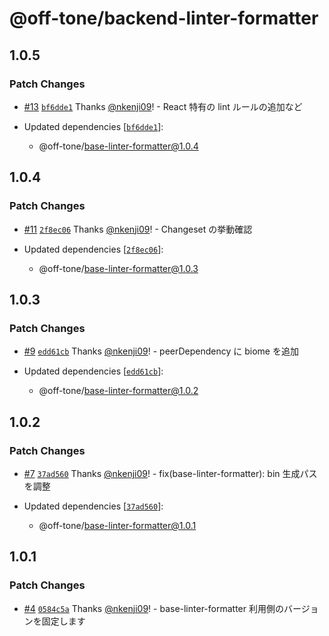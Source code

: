 # @off-tone/backend-linter-formatter

## 1.0.5

### Patch Changes

- [#13](https://github.com/off-tone/scaffolds/pull/13) [`bf6dde1`](https://github.com/off-tone/scaffolds/commit/bf6dde179b30a3cbc9dfb1fbfb943d13436db769) Thanks [@nkenji09](https://github.com/nkenji09)! - React 特有の lint ルールの追加など

- Updated dependencies [[`bf6dde1`](https://github.com/off-tone/scaffolds/commit/bf6dde179b30a3cbc9dfb1fbfb943d13436db769)]:
  - @off-tone/base-linter-formatter@1.0.4

## 1.0.4

### Patch Changes

- [#11](https://github.com/off-tone/scaffolds/pull/11) [`2f8ec06`](https://github.com/off-tone/scaffolds/commit/2f8ec0629c3e8732572c851cf3b2fa60e96039a4) Thanks [@nkenji09](https://github.com/nkenji09)! - Changeset の挙動確認

- Updated dependencies [[`2f8ec06`](https://github.com/off-tone/scaffolds/commit/2f8ec0629c3e8732572c851cf3b2fa60e96039a4)]:
  - @off-tone/base-linter-formatter@1.0.3

## 1.0.3

### Patch Changes

- [#9](https://github.com/off-tone/scaffolds/pull/9) [`edd61cb`](https://github.com/off-tone/scaffolds/commit/edd61cb8e79df4351950dd84ca703e294557bbd1) Thanks [@nkenji09](https://github.com/nkenji09)! - peerDependency に biome を追加

- Updated dependencies [[`edd61cb`](https://github.com/off-tone/scaffolds/commit/edd61cb8e79df4351950dd84ca703e294557bbd1)]:
  - @off-tone/base-linter-formatter@1.0.2

## 1.0.2

### Patch Changes

- [#7](https://github.com/off-tone/scaffolds/pull/7) [`37ad560`](https://github.com/off-tone/scaffolds/commit/37ad56042095ca0f891e7653aa209fb674f9b5d7) Thanks [@nkenji09](https://github.com/nkenji09)! - fix(base-linter-formatter): bin 生成パスを調整

- Updated dependencies [[`37ad560`](https://github.com/off-tone/scaffolds/commit/37ad56042095ca0f891e7653aa209fb674f9b5d7)]:
  - @off-tone/base-linter-formatter@1.0.1

## 1.0.1

### Patch Changes

- [#4](https://github.com/off-tone/scaffolds/pull/4) [`0584c5a`](https://github.com/off-tone/scaffolds/commit/0584c5aab081cd3a5dd1899287e4f31a1dae7a88) Thanks [@nkenji09](https://github.com/nkenji09)! - base-linter-formatter 利用側のバージョンを固定します
